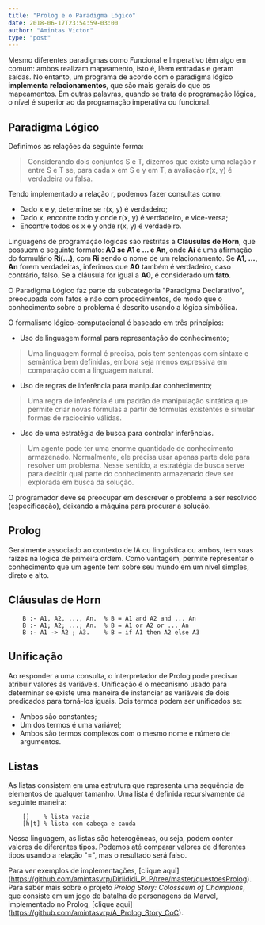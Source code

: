 ```yaml
---
title: "Prolog e o Paradigma Lógico"
date: 2018-06-17T23:54:59-03:00
author: "Amintas Victor"
type: "post"
---
```


Mesmo diferentes paradigmas como Funcional e Imperativo têm algo em comum: ambos realizam mapeamento, isto é, lêem entradas e geram saídas. No entanto, um programa de acordo com o paradigma lógico **implementa relacionamentos**, que são mais gerais do que os mapeamentos. Em outras palavras, quando se trata de programação lógica, o nível é superior ao da programação imperativa ou funcional.

## Paradigma Lógico

Definimos as relações da seguinte forma:

>Considerando dois conjuntos S e T, dizemos que existe uma relação r entre S e T se, para cada x em S e y em T, a avaliação r(x, y) é verdadeira ou falsa.

Tendo implementado a relação r, podemos fazer consultas como:


* Dado x e y, determine se r(x, y) é verdadeiro;
* Dado x, encontre todo y onde r(x, y) é verdadeiro, e vice-versa;
* Encontre todos os x e y onde r(x, y) é verdadeiro.

Linguagens de programação lógicas são restritas a **Cláusulas de Horn**, que possuem o seguinte formato: **A0 se A1 e ... e An**, onde **Ai** é uma afirmação do formulário **Ri(...)**, com **Ri** sendo o nome de um relacionamento. Se **A1, ..., An** forem verdadeiras, inferimos que **A0** também é verdadeiro, caso contrário, falso. Se a cláusula for igual a **A0**, é considerado um **fato**.

O Paradigma Lógico faz parte da subcategoria "Paradigma Declarativo", preocupada com fatos e não com procedimentos, de modo que o conhecimento sobre o problema é descrito usando a lógica simbólica.

O formalismo lógico-computacional é baseado em três princípios:


* Uso de linguagem formal para representação do conhecimento;

> Uma linguagem formal é precisa, pois tem sentenças com sintaxe e semântica bem definidas, embora seja menos expressiva em comparação com a linguagem natural.

* Uso de regras de inferência para manipular conhecimento;

> Uma regra de inferência é um padrão de manipulação sintática que permite criar novas fórmulas a partir de fórmulas existentes e simular formas de raciocínio válidas.

* Uso de uma estratégia de busca para controlar inferências.

> Um agente pode ter uma enorme quantidade de conhecimento armazenado. Normalmente, ele precisa usar apenas parte dele para resolver um problema. Nesse sentido, a estratégia de busca serve para decidir qual parte do conhecimento armazenado deve ser explorada em busca da solução.

O programador deve se preocupar em descrever o problema a ser resolvido (especificação), deixando a máquina para procurar a solução.

## Prolog

Geralmente associado ao contexto de IA ou linguística ou ambos, tem suas raízes na lógica de primeira ordem. Como vantagem, permite representar o conhecimento que um agente tem sobre seu mundo em um nível simples, direto e alto.

## Cláusulas de Horn

```
    B :- A1, A2, ..., An.  % B = A1 and A2 and ... An
    B :- A1; A2; ...; An.  % B = A1 or A2 or ... An
    B :- A1 -> A2 ; A3.    % B = if A1 then A2 else A3
```

## Unificação

Ao responder a uma consulta, o interpretador de Prolog pode precisar atribuir valores às variáveis. Unificação é o mecanismo usado para determinar se existe uma maneira de instanciar as variáveis de dois predicados para torná-los iguais. Dois termos podem ser unificados se:

* Ambos são constantes;
* Um dos termos é uma variável;
* Ambos são termos complexos com o mesmo nome e número de argumentos.

## Listas

As listas consistem em uma estrutura que representa uma sequência de elementos de qualquer tamanho. Uma lista é definida recursivamente da seguinte maneira:

```
    []    % lista vazia
    [h|t] % lista com cabeça e cauda                                           
```

Nessa linguagem, as listas são heterogêneas, ou seja, podem conter valores de diferentes tipos. Podemos até comparar valores de diferentes tipos usando a relação "=", mas o resultado será falso.

Para ver exemplos de implementações, [clique aqui] (https://github.com/amintasvrp/Dirlididi_PLP/tree/master/questoesProlog). Para saber mais sobre o projeto _Prolog Story: Colosseum of Champions_, que consiste em um jogo de batalha de personagens da Marvel, implementado no Prolog, [clique aqui] (https://github.com/amintasvrp/A_Prolog_Story_CoC).
